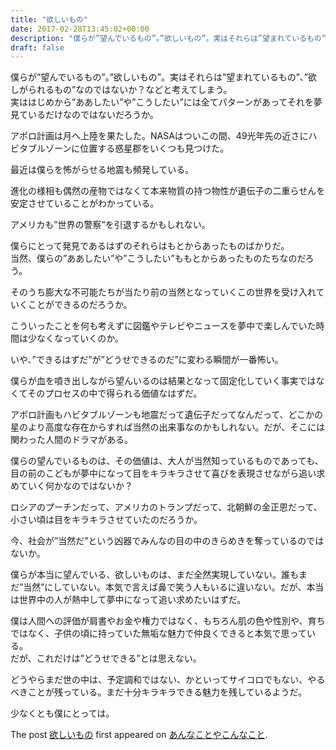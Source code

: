 ```yaml
---
title: "欲しいもの"
date: 2017-02-28T13:45:02+00:00
description: "僕らが”望んでいるもの”。”欲しいもの”。実はそれらは”望まれているもの”、”欲しがられるもの”なのではないか？などと考えてしまう。 実ははじめから”ああしたい”や”こうしたい”には全てパターンがあってそれを夢見ているだ ..."
draft: false
---
```


僕らが”望んでいるもの”。”欲しいもの”。実はそれらは”望まれているもの”、”欲しがられるもの”なのではないか？などと考えてしまう。  
実ははじめから”ああしたい”や”こうしたい”には全てパターンがあってそれを夢見ているだけなのではないだろうか。

アポロ計画は月へ上陸を果たした。NASAはついこの間、49光年先の近さにハビタブルゾーンに位置する惑星郡をいくつも見つけた。

最近は僕らを怖がらせる地震も頻発している。

進化の様相も偶然の産物ではなくて本来物質の持つ物性が遺伝子の二重らせんを安定させていることがわかっている。

アメリカも”世界の警察”を引退するかもしれない。

僕らにとって発見であるはずのそれらはもとからあったものばかりだ。  
当然、僕らの”ああしたい”や”こうしたい”ももとからあったものたちなのだろう。

そのうち膨大な不可能たちが当たり前の当然となっていくこの世界を受け入れていくことができるのだろうか。

こういったことを何も考えずに図鑑やテレビやニュースを夢中で楽しんでいた時間は少なくなっていくのか。

いや、”できるはずだ”が”どうせできるのだ”に変わる瞬間が一番怖い。

僕らが血を噴き出しながら望んいるのは結果となって固定化していく事実ではなくてそのプロセスの中で得られる価値なはずだ。

アポロ計画もハビタブルゾーンも地震だって遺伝子だってなんだって、どこかの星のより高度な存在からすれば当然の出来事なのかもしれない。だが、そこには関わった人間のドラマがある。

僕らの望んでいるものは、その価値は、大人が当然知っているものであっても、目の前のこどもが夢中になって目をキラキラさせて喜びを表現させながら追い求めていく何かなのではないか？

ロシアのプーチンだって、アメリカのトランプだって、北朝鮮の金正恩だって、小さい頃は目をキラキラさせていたのだろうか。

今、社会が”当然だ”という凶器でみんなの目の中のきらめきを奪っているのではないか。

僕らが本当に望んでいる、欲しいものは、まだ全然実現していない。誰もまだ”当然”にしていない。本気で言えば鼻で笑う人もいるに違いない。だが、本当は世界中の人が熱中して夢中になって追い求めたいはずだ。

僕は人間への評価が肩書やお金や権力ではなく、もちろん肌の色や性別や、育ちではなく、子供の頃に持っていた無垢な魅力で仲良くできると本気で思っている。  
だが、これだけは”どうせできる”とは思えない。

どうやらまだ世の中は、予定調和ではない、かといってサイコロでもない、やるべきことが残っている。まだ十分キラキラできる魅力を残しているようだ。

少なくとも僕にとっては。

The post [欲しいもの](https://blog.cfw4.tokyo/wordpress/652/) first appeared on [あんなことやこんなこと](https://blog.cfw4.tokyo).